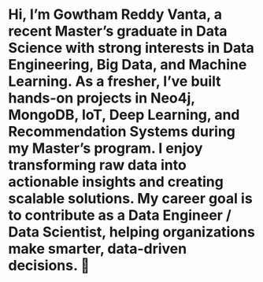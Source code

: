 # Hi, I’m Gowtham Reddy Vanta, a recent Master’s graduate in Data Science with strong interests in Data Engineering, Big Data, and Machine Learning. As a fresher, I’ve built hands-on projects in Neo4j, MongoDB, IoT, Deep Learning, and Recommendation Systems during my Master’s program. I enjoy transforming raw data into actionable insights and creating scalable solutions. My career goal is to contribute as a Data Engineer / Data Scientist, helping organizations make smarter, data-driven decisions. 🚀

